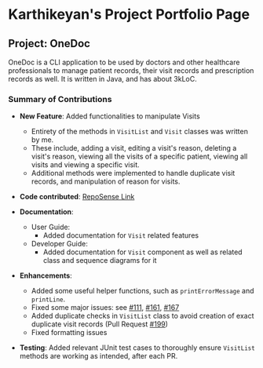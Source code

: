 # Karthikeyan's Project Portfolio Page

## Project: OneDoc
OneDoc is a CLI application to be used by doctors and other healthcare professionals
to manage patient records, their visit records and prescription records as well. It is
written in Java, and has about 3kLoC.

### Summary of Contributions
* __New Feature__: Added functionalities to manipulate Visits
    * Entirety of the methods in `VisitList` and `Visit` classes was written by me.
    * These include, adding a visit, editing a visit's reason, deleting a visit's reason, viewing all the visits of a specific patient, viewing all visits and viewing a specific visit.
    * Additional methods were implemented to handle duplicate visit records, and manipulation of reason for visits.


* __Code contributed__: [RepoSense Link](https://nus-cs2113-ay2223s1.github.io/tp-dashboard/?search=karthikstar&sort=groupTitle&sortWithin=title&timeframe=commit&mergegroup=&groupSelect=groupByRepos&breakdown=true&checkedFileTypes=docs~functional-code~test-code~other&since=2022-09-16&tabOpen=true&tabType=authorship&tabAuthor=karthikstar&tabRepo=AY2223S1-CS2113-F11-4%2Ftp%5Bmaster%5D&authorshipIsMergeGroup=false&authorshipFileTypes=docs~functional-code~test-code&authorshipIsBinaryFileTypeChecked=false&authorshipIsIgnoredFilesChecked=false)


* __Documentation__:
    * User Guide:
        * Added documentation for `Visit` related features
    * Developer Guide:
        * Added documentation for `Visit` component as well as related class and sequence diagrams for it


* __Enhancements__:
    * Added some useful helper functions, such as `printErrorMessage` and `printLine`.
    * Fixed some major issues: see [#111](https://github.com/AY2223S1-CS2113-F11-4/tp/issues/111), [#161](https://github.com/AY2223S1-CS2113-F11-4/tp/issues/161), [#167](https://github.com/AY2223S1-CS2113-F11-4/tp/issues/167)
    * Added duplicate checks in `VisitList` class to avoid creation of exact duplicate visit records (Pull Request
            [#199](https://github.com/AY2223S1-CS2113-F11-4/tp/pull/199))
    * Fixed formatting issues


* __Testing__: Added relevant JUnit test cases to thoroughly ensure `VisitList` methods are working as intended, after each PR.

